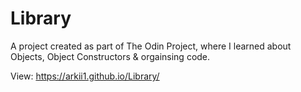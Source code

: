 # Library

A project created as part of The Odin Project, where I learned about Objects, Object Constructors & orgainsing code.

View: https://arkii1.github.io/Library/
